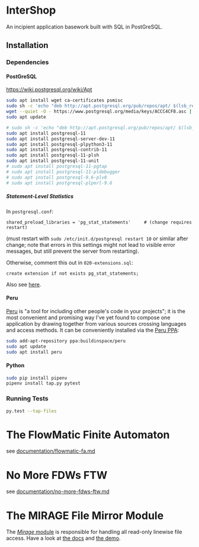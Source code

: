 

<!-- ![](https://github.com/loveencounterflow/intershop/raw/master/artwork/intershop-logo.svg) -->

# InterShop

An incipient application basework built with SQL in PostGreSQL.

## Installation

### Dependencies

#### PostGreSQL


https://wiki.postgresql.org/wiki/Apt

```bash
sudo apt install wget ca-certificates psmisc
sudo sh -c 'echo "deb http://apt.postgresql.org/pub/repos/apt/ $(lsb_release -cs)-pgdg main" > /etc/apt/sources.list.d/pgdg.list'
wget --quiet -O - https://www.postgresql.org/media/keys/ACCC4CF8.asc | sudo apt-key add -
sudo apt update
```

```sh
# sudo sh -c 'echo "deb http://apt.postgresql.org/pub/repos/apt/ $(lsb_release -cs)-pgdg main 11" >> /etc/apt/sources.list.d/pgdg.list'
sudo apt install postgresql-11
sudo apt install postgresql-server-dev-11
sudo apt install postgresql-plpython3-11
sudo apt install postgresql-contrib-11
sudo apt install postgresql-11-plsh
sudo apt install postgresql-11-unit
# sudo apt install postgresql-11-pgtap
# sudo apt install postgresql-11-pldebugger
# sudo apt install postgresql-9.6-plv8
# sudo apt install postgresql-plperl-9.6
```

##### Statement-Level Statistics

In `postgresql.conf`:

```
shared_preload_libraries = 'pg_stat_statements'     # (change requires restart)
```

(must restart with `sudo /etc/init.d/postgresql restart 10` or similar after change; note that errors
in this settings might not lead to visible error messages, but still prevent the server from restarting).

Otherwise, comment this out in `020-extensions.sql`:

```
create extension if not exists pg_stat_statements;
```

Also see [here](https://pganalyze.com/docs/install/01_enabling_pg_stat_statements).

#### Peru

[Peru](https://github.com/buildinspace/peru) is "a tool for including other
people's code in your projects"; it is the most convenient and promising way
I've yet found to compose one application by drawing together from various
sources crossing languages and access methods. It can be conveniently installed
via the [Peru PPA](https://launchpad.net/%7Ebuildinspace/+archive/ubuntu/peru):

```sh
sudo add-apt-repository ppa:buildinspace/peru
sudo apt update
sudo apt install peru
```

#### Python

```sh
sudo pip install pipenv
pipenv install tap.py pytest
```

### Running Tests

```sh
py.test --tap-files
```

# The FlowMatic Finite Automaton

see [documentation/flowmatic-fa.md](documentation/no-more-fdws-ftw.md)

# No More FDWs FTW

see [documentation/no-more-fdws-ftw.md](documentation/no-more-fdws-ftw.md)

# The MIRAGE File Mirror Module

The [*Mirage*
module](https://github.com/loveencounterflow/intershop/blob/master/db/035-mirage.sql)
is responsible for handling all read-only linewise file access. Have a look at
[the
docs](https://github.com/loveencounterflow/intershop/blob/master/documentation/mirage.md)
and [the
demo](https://github.com/loveencounterflow/intershop/blob/master/db/demos/read-files-with-mirage.sql).
